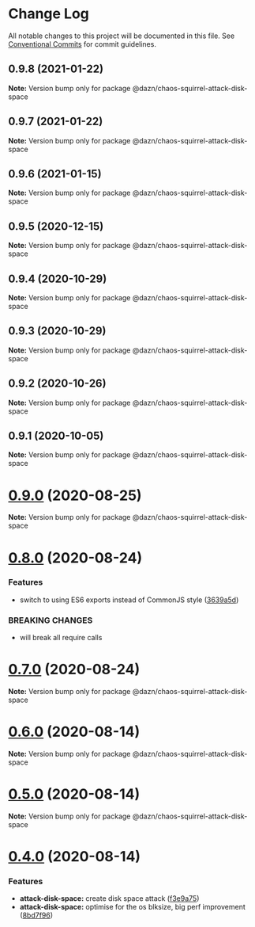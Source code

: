 # Change Log

All notable changes to this project will be documented in this file.
See [Conventional Commits](https://conventionalcommits.org) for commit guidelines.

## 0.9.8 (2021-01-22)

**Note:** Version bump only for package @dazn/chaos-squirrel-attack-disk-space





## 0.9.7 (2021-01-22)

**Note:** Version bump only for package @dazn/chaos-squirrel-attack-disk-space





## 0.9.6 (2021-01-15)

**Note:** Version bump only for package @dazn/chaos-squirrel-attack-disk-space





## 0.9.5 (2020-12-15)

**Note:** Version bump only for package @dazn/chaos-squirrel-attack-disk-space





## 0.9.4 (2020-10-29)

**Note:** Version bump only for package @dazn/chaos-squirrel-attack-disk-space





## 0.9.3 (2020-10-29)

**Note:** Version bump only for package @dazn/chaos-squirrel-attack-disk-space





## 0.9.2 (2020-10-26)

**Note:** Version bump only for package @dazn/chaos-squirrel-attack-disk-space





## 0.9.1 (2020-10-05)

**Note:** Version bump only for package @dazn/chaos-squirrel-attack-disk-space





# [0.9.0](https://github.com/getndazn/chaos-squirrel/compare/v0.8.0...v0.9.0) (2020-08-25)

**Note:** Version bump only for package @dazn/chaos-squirrel-attack-disk-space





# [0.8.0](https://github.com/getndazn/chaos-squirrel/compare/v0.7.0...v0.8.0) (2020-08-24)


### Features

* switch to using ES6 exports instead of CommonJS style ([3639a5d](https://github.com/getndazn/chaos-squirrel/commit/3639a5da2c43b4f1a304e33b66349ab3fb4ee90d))


### BREAKING CHANGES

* will break all require calls





# [0.7.0](https://github.com/getndazn/chaos-squirrel/compare/v0.6.0...v0.7.0) (2020-08-24)

**Note:** Version bump only for package @dazn/chaos-squirrel-attack-disk-space





# [0.6.0](https://github.com/getndazn/chaos-squirrel/compare/v0.5.0...v0.6.0) (2020-08-14)

**Note:** Version bump only for package @dazn/chaos-squirrel-attack-disk-space





# [0.5.0](https://github.com/getndazn/chaos-squirrel/compare/v0.4.0...v0.5.0) (2020-08-14)

**Note:** Version bump only for package @dazn/chaos-squirrel-attack-disk-space





# [0.4.0](https://github.com/getndazn/chaos-squirrel/compare/v0.3.0...v0.4.0) (2020-08-14)


### Features

* **attack-disk-space:** create disk space attack ([f3e9a75](https://github.com/getndazn/chaos-squirrel/commit/f3e9a75cdb25d736515193bac56b16d2c099a6e8))
* **attack-disk-space:** optimise for the os blksize, big perf improvement ([8bd7f96](https://github.com/getndazn/chaos-squirrel/commit/8bd7f96a8f4e0c07715d4a1c525d7243255d69a6))
